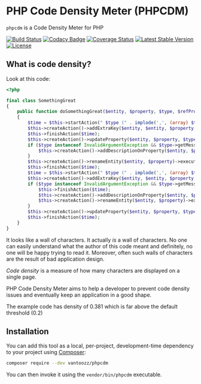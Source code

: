 # PHP Code Density Meter (PHPCDM)

`phpcdm` is a Code Density Meter for PHP


[![Build Status](https://travis-ci.org/vantoozz/phpcdm.svg?branch=master)](https://travis-ci.org/vantoozz/phpcdm)
[![Codacy Badge](https://api.codacy.com/project/badge/Grade/4b3e0816e98d486e9f0eff445a6310c6)](https://www.codacy.com/app/vantoozz/phpcdm?utm_source=github.com&amp;utm_medium=referral&amp;utm_content=vantoozz/phpcdm&amp;utm_campaign=Badge_Grade)
[![Coverage Status](https://coveralls.io/repos/github/vantoozz/phpcdm/badge.svg?branch=master)](https://coveralls.io/github/vantoozz/phpcdm?branch=master)
[![Latest Stable Version](https://poser.pugx.org/vantoozz/phpcdm/v/stable)](https://packagist.org/packages/vantoozz/phpcdm)
[![License](https://poser.pugx.org/vantoozz/phpcdm/license)](https://packagist.org/packages/vantoozz/phpcdm)




## What is  code density?

Look at this code:
```php
<?php

final class SomethingGreat
{
    public function doSomethingGreat($entity, $property, $type, $refProperties, $update, $delete)
    {
        $time = $this->startAction(" $type (" . implode(',', (array) $type) . ')');
        $this->createAction()->addExtraKey($entity, $entity, $property, $refProperties, $delete, $update)->execute();
        $this->finishAction($time);
        $this->createAction()->updateProperty($entity, $property, $type)->execute();
        if ($type instanceof InvalidArgumentException && $type->getMessage() !== null) {
            $this->createAction()->addDescriptionOnProperty($entity, $property, $type->description)->execute();
        }
        $this->createAction()->renameEntity($entity, $property)->execute();
        $this->finishAction($time);
        $time = $this->startAction(" $type (" . implode(',', (array) $type) . ')');
        $this->createAction()->addExtraKey($entity, $entity, $property, $refProperties, $delete, $update)->execute();
        if ($type instanceof InvalidArgumentException && $type->getMessage() !== $delete) {
            $this->finishAction($time);
            $this->createAction()->addDescriptionOnProperty($entity, $property, $type->description)->execute();
            $this->createAction()->renameEntity($entity, $property)->execute();
        }
        $this->createAction()->updateProperty($entity, $property, $type)->execute();
        $this->finishAction($time);
    }
}
```

It looks like a wall of characters. It actually _is_ a wall of characters. No one can easily understand what the author of this code meant and definitely, no one will be happy trying to read it. Moreover, often such walls of characters are the result of bad application design.

_Code density_ is a measure of how many characters are displayed on a single page.

PHP Code Density Meter aims to help a developer to prevent code density issues and eventually keep an application in a good shape.

The example code has density of 0.381 which is far above the default threshold (0.2)


## Installation

You can add this tool as a local, per-project, development-time dependency to your project using [Composer](https://getcomposer.org/):

```bash
composer require --dev vantoozz/phpcdm
```

You can then invoke it using the `vendor/bin/phpcdm` executable.
